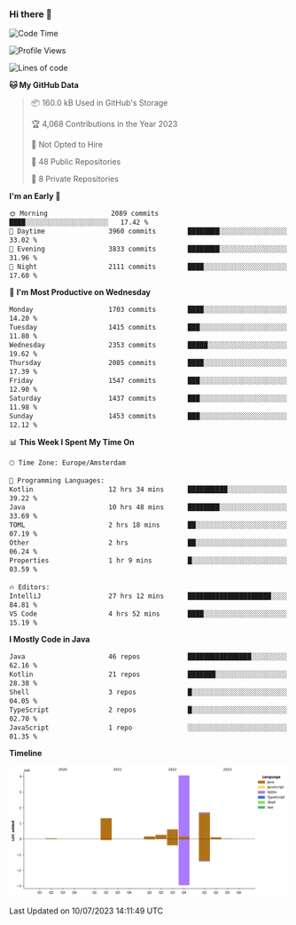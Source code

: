 ### Hi there 👋


<!--START_SECTION:waka-->
![Code Time](http://img.shields.io/badge/Code%20Time-3%2C345%20hrs%2017%20mins-blue)

![Profile Views](http://img.shields.io/badge/Profile%20Views-12-blue)

![Lines of code](https://img.shields.io/badge/From%20Hello%20World%20I%27ve%20Written-8.2%20million%20lines%20of%20code-blue)

**🐱 My GitHub Data** 

> 📦 160.0 kB Used in GitHub's Storage 
 > 
> 🏆 4,068 Contributions in the Year 2023
 > 
> 🚫 Not Opted to Hire
 > 
> 📜 48 Public Repositories 
 > 
> 🔑 8 Private Repositories 
 > 
**I'm an Early 🐤** 

```text
🌞 Morning                2089 commits        ████░░░░░░░░░░░░░░░░░░░░░   17.42 % 
🌆 Daytime                3960 commits        ████████░░░░░░░░░░░░░░░░░   33.02 % 
🌃 Evening                3833 commits        ████████░░░░░░░░░░░░░░░░░   31.96 % 
🌙 Night                  2111 commits        ████░░░░░░░░░░░░░░░░░░░░░   17.60 % 
```
📅 **I'm Most Productive on Wednesday** 

```text
Monday                   1703 commits        ████░░░░░░░░░░░░░░░░░░░░░   14.20 % 
Tuesday                  1415 commits        ███░░░░░░░░░░░░░░░░░░░░░░   11.80 % 
Wednesday                2353 commits        █████░░░░░░░░░░░░░░░░░░░░   19.62 % 
Thursday                 2085 commits        ████░░░░░░░░░░░░░░░░░░░░░   17.39 % 
Friday                   1547 commits        ███░░░░░░░░░░░░░░░░░░░░░░   12.90 % 
Saturday                 1437 commits        ███░░░░░░░░░░░░░░░░░░░░░░   11.98 % 
Sunday                   1453 commits        ███░░░░░░░░░░░░░░░░░░░░░░   12.12 % 
```


📊 **This Week I Spent My Time On** 

```text
🕑︎ Time Zone: Europe/Amsterdam

💬 Programming Languages: 
Kotlin                   12 hrs 34 mins      ██████████░░░░░░░░░░░░░░░   39.22 % 
Java                     10 hrs 48 mins      ████████░░░░░░░░░░░░░░░░░   33.69 % 
TOML                     2 hrs 18 mins       ██░░░░░░░░░░░░░░░░░░░░░░░   07.19 % 
Other                    2 hrs               ██░░░░░░░░░░░░░░░░░░░░░░░   06.24 % 
Properties               1 hr 9 mins         █░░░░░░░░░░░░░░░░░░░░░░░░   03.59 % 

🔥 Editors: 
IntelliJ                 27 hrs 12 mins      █████████████████████░░░░   84.81 % 
VS Code                  4 hrs 52 mins       ████░░░░░░░░░░░░░░░░░░░░░   15.19 % 
```

**I Mostly Code in Java** 

```text
Java                     46 repos            ████████████████░░░░░░░░░   62.16 % 
Kotlin                   21 repos            ███████░░░░░░░░░░░░░░░░░░   28.38 % 
Shell                    3 repos             █░░░░░░░░░░░░░░░░░░░░░░░░   04.05 % 
TypeScript               2 repos             █░░░░░░░░░░░░░░░░░░░░░░░░   02.70 % 
JavaScript               1 repo              ░░░░░░░░░░░░░░░░░░░░░░░░░   01.35 % 
```



**Timeline**

![Lines of Code chart](https://raw.githubusercontent.com/powercasgamer/powercasgamer/master/assets/bar_graph.png)


 Last Updated on 10/07/2023 14:11:49 UTC
<!--END_SECTION:waka-->
